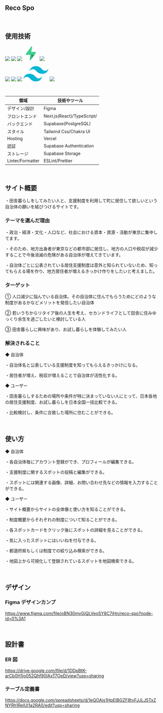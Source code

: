 <h2 align="left">Reco Spo</h2>

<br/>

## 使用技術

<p align="left">
  <a href="https://www.typescriptlang.org/"><img src="https://cdn.worldvectorlogo.com/logos/typescript.svg" height="50px;" /></a>
  <a href="https://nextjs.org/"><img src="https://cdn.worldvectorlogo.com/logos/nextjs-3.svg" height="50px;" /></a>
  <a href="https://ja.reactjs.org/"><img src="https://cdn.worldvectorlogo.com/logos/react-2.svg" height="50px;" /></a>
  <a href="https://supabase.com/"><img src="./public/supabase.svg" height="50px;" /></a>
   <a href="https://vercel.com/"><img src="https://user-images.githubusercontent.com/65433193/118944114-3b393980-b98f-11eb-84a5-fc9a1db8ea6b.png" height="50px;" /></a
</p>
<p align="left">
  <a href="https://www.figma.com/"><img src="https://cdn.worldvectorlogo.com/logos/figma-1.svg" height="50px;" /></a>
  <a href="https://eslint.org/"><img src="https://cdn.worldvectorlogo.com/logos/eslint-1.svg" height="50px;" /></a>
  <a href="https://prettier.io/"><img src="https://cdn.worldvectorlogo.com/logos/prettier-2.svg" height="50px;" /></a>
  <a href="https://tailwindcss.com"><img src="./public/tailwind-css.svg" height="50px;"></a>
  <a href="https://chakra-ui.com/"><img src="https://bestofjs.org/logos/chakra-ui.svg" height="50px;"></a>

</p><br />

| 領域             | 技術やツール               |
| ---------------- | -------------------------- |
| デザイン/設計    | Figma                      |
| フロントエンド   | Next.js(React)/TypeScript/ |
| バックエンド     | Supabase(PostgreSQL)       |
| スタイル         | Tailwind Css/Chakra UI     |
| Hosting          | Vercel                     |
| 認証             | Supabase Authentication    |
| ストレージ       | Supabase Storage           |
| Linter/Formatter | ESLint/Prettier            |

<br/>

## サイト概要

・田舎暮らしをしてみたい人と、支援制度を利用して町に居住して欲しいという自治体の願いを結びつけるサイトです。

### テーマを選んだ理由

・政治・経済・文化・人口など、社会における資本・資源・活動が東京に集中してます。

・そのため、地方出身者が東京などの都市部に居住し、地方の人口や税収が減少することで今後消滅の危険がある自治体が増えてきています。

・自治体ごとに公表されている居住支援制度は意外と知られていないため、知ってもらえる場を作り、地方居住者が増えるきっかけ作りをしたいと考えました。

### ターゲット

① 人口減少に悩んでいる自治体。その自治体に住んでもらうためにどのような制度があるかなどメリットを発信したい自治体

② 若いうちからリタイア後の人生を考え、セカンドライフとして田舎に住みゆっくり余生を過ごしたいと検討している人

③ 田舎暮らしに興味があり、お試し暮らしを体験してみたい人

### 解決されること

◆ 自治体

・自治体名と公表している支援制度を知ってもらえるきっかけになる。

・居住者が増え、税収が増えることで自治体が活性化する。

◆ ユーザー

・田舎暮らしするための場所や条件が特に決まっていない人にとって、日本各地の居住支援制度、お試し暮らしを日本全国一括比較できる。

・比較検討し、条件に合致した場所に住むことができる。

<br/>

## 使い方

◆ 自治体

・各自治体毎にアカウント登録ができ、プロフィールが編集できる。

・支援制度に関するスポットの投稿と編集ができる。

・スポットには関連する画像、詳細、お問い合わせ先などの情報を入力することができる。

◆ ユーザー

・サイト概要からサイトの全体像と使い方を知ることができる。

・制度概要からそれぞれの制度について知ることができる。

・各スポットカードをクリック後にスポットの詳細を見ることができる。

・気に入ったスポットにはいいねを付与できる。

・都道府県もしくは制度での絞り込み検索ができる。

・地図上から可視化して登録されているスポットを地図検索できる。

<br/>

## デザイン

### Figma デザインカンプ

https://www.figma.com/file/oBN30myGiQLVeoSY8C7iHn/reco-spo?node-id=0%3A1

<br/>

## 設計書

### ER 図

https://drive.google.com/file/d/1DDpBtK-arCb0H1jo052Qhf90IAxT7OeD/view?usp=sharing

### テーブル定義書

https://docs.google.com/spreadsheets/d/1eQOAis1HpEIBGZF8tvFJJLJ5TxZNYRh1RelUl1a2RA0/edit?usp=sharing
